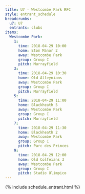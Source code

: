 ```yaml
---
title: U7 - Westcombe Park RFC
style: entrant_schedule
breadcrumbs:
  u7: U7
  entrants: clubs
items:
  Westcombe Park:
    1:
      time: 2018-04-29 10:00
      home: Eton Manor 2
      away: Westcombe Park
      group: Group C
      pitch: Murrayfield
    3:
      time: 2018-04-29 10:30
      home: Old Alleynians
      away: Westcombe Park
      group: Group C
      pitch: Murrayfield
    5:
      time: 2018-04-29 11:00
      home: Blackheath 5
      away: Westcombe Park
      group: Group C
      pitch: Murrayfield
    7:
      time: 2018-04-29 11:30
      home: Blackheath 2
      away: Westcombe Park
      group: Group C
      pitch: Parc des Princes
    9:
      time: 2018-04-29 12:00
      home: Old Colfeians 3
      away: Westcombe Park
      group: Group C
      pitch: Stadio Olimpico
---
```


{% include schedule_entrant.html %}
